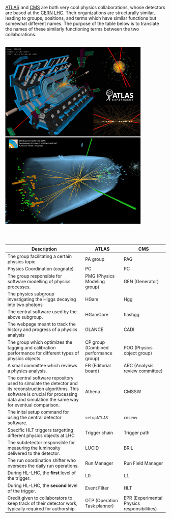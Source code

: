 
[ATLAS](https://atlas.cern/) and [CMS](https://cms.cern/collaboration) are both very cool physics collaborations, whose detectors are based at the [CERN](https://www.home.cern/) [LHC](https://www.home.cern/science/accelerators/large-hadron-collider). Their organizations are structurally similar, leading to groups, positions, and terms which have similar functions but somewhat different names. The purpose of the table below is to translate the names of these similarly functioning terms between the two collaborations. <br> <br>

<img style="" width="425" alt="ATLAS" title="ATLAS" src="../Documents/ATLAS_eventDisplay.jpeg">      <img style="" width="425" alt="CMS" title="CMS" src="../Documents/CMS_eventDisplay.jpeg"> 

<br> <br>

| Description | ATLAS | CMS | 
| ----------- | ----------- | ----------- |
| The group facilitating a certain physics topic| PA group | PAG | 
| Physics Coordination (cognate) | PC | PC |
| The group responsible for software modelling of physics processes. | PMG (Physics Modeling group) | GEN (Generator) | 
| The physics subgroup investigating the Higgs decaying into two photons | HGam | Hgg |
| The central software used by the above subgroup. | HGamCore | flashgg |
| The webpage meant to track the history and progress of a physics analysis | GLANCE | CADI | 
| The group which optimizes the tagging and calibration performance for different types of physics objects. | CP group (Combined performance group) | POG (Physics object group) | 
| A small committee which reviews a physics analysis. | EB (Editorial board) | ARC (Analysis review committee) | 
| The central software repository used to simulate the detector and its reconstruction algorithms. This software is crucial for processing data and simulation the same way for eventual comparison. | Athena | CMSSW | 
| The inital setup command for using the central detector software. | `setupATLAS` | `cmsenv` |
| Specific HLT triggers targetting different physics objects at LHC | Trigger chain | Trigger path |
| The subdetector responsible for measuring the luminosity delivered to the detector. | LUCID | BRIL | 
| The run coordination shifter who oversees the daily run operations. | Run Manager | Run Field Manager | 
| During HL-LHC, the **first** level of the trigger. | L0 | L1 |
| During HL-LHC, the **second** level of the trigger. | Event Filter | HLT |
| Credit given to collaborators to keep track of their detector work, typically required for authorship. | OTP (Operation Task planner) | EPR (Experimental Physics responsibilities) |
